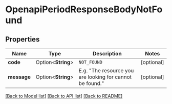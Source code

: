 # OpenapiPeriodResponseBodyNotFound

## Properties

Name | Type | Description | Notes
------------ | ------------- | ------------- | -------------
**code** | Option<**String**> | `NOT_FOUND` | [optional]
**message** | Option<**String**> | E.g. \"The resource you are looking for cannot be found.\" | [optional]

[[Back to Model list]](../README.md#documentation-for-models) [[Back to API list]](../README.md#documentation-for-api-endpoints) [[Back to README]](../README.md)


